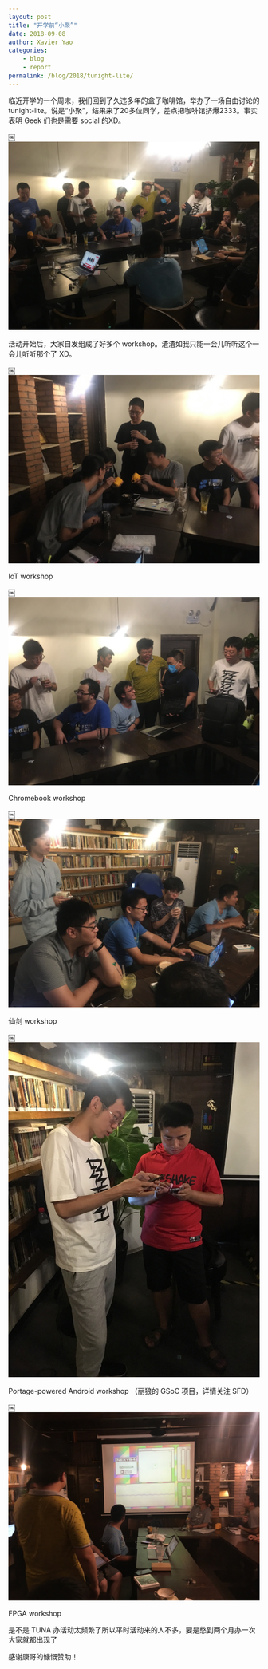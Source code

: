 ```yaml
---
layout: post
title: "开学前“小聚”"
date: 2018-09-08
author: Xavier Yao
categories:
    - blog
    - report
permalink: /blog/2018/tunight-lite/
---
```


临近开学的一个周末，我们回到了久违多年的盒子咖啡馆，举办了一场自由讨论的 tunight-lite。说是“小聚”，结果来了20多位同学，差点把咖啡馆挤爆2333。事实表明 Geek 们也是需要 social 的XD。

<!--more-->

￼![](/assets/img/blog/2018/tn-lite-1.jpg)

活动开始后，大家自发组成了好多个 workshop。渣渣如我只能一会儿听听这个一会儿听听那个了 XD。

￼![](/assets/img/blog/2018/tn-lite-2.jpg)

IoT workshop

￼![](/assets/img/blog/2018/tn-lite-3.jpg)

Chromebook workshop 

￼![](/assets/img/blog/2018/tn-lite-4.jpg)

仙剑 workshop

￼![](/assets/img/blog/2018/tn-lite-5.jpg)

Portage-powered Android workshop （丽狼的 GSoC 项目，详情关注 SFD）

￼![](/assets/img/blog/2018/tn-lite-6.jpg)

FPGA workshop

是不是 TUNA 办活动太频繁了所以平时活动来的人不多，要是憋到两个月办一次大家就都出现了

感谢康哥的慷慨赞助！